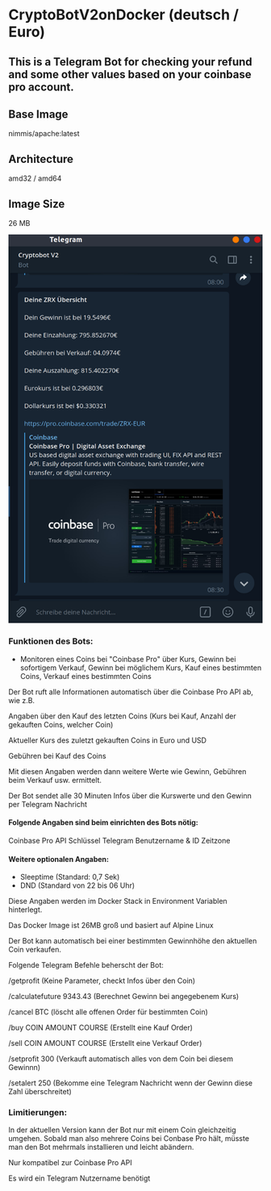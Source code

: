 # CryptoBotV2onDocker (deutsch / Euro)
## This is a Telegram Bot for checking your refund and some other values based on your coinbase pro account.

## Base Image
nimmis/apache:latest

## Architecture
amd32 / amd64

## Image Size
26 MB



![alt text](https://github.com/matze19999/CryptoBotV2onDocker/blob/master/images/CryptoBotV2onDocker.png)


### Funktionen des Bots:

- Monitoren eines Coins bei "Coinbase Pro"  über Kurs, Gewinn bei sofortigem Verkauf, Gewinn bei möglichem Kurs, Kauf eines bestimmten Coins, Verkauf eines bestimmten Coins

Der Bot ruft alle Informationen automatisch über die Coinbase Pro API ab, wie z.B.

Angaben über den Kauf des letzten Coins (Kurs bei Kauf, Anzahl der gekauften Coins, welcher Coin)

Aktueller Kurs des zuletzt gekauften Coins in Euro und USD

Gebühren bei Kauf des Coins

Mit diesen Angaben werden dann weitere Werte wie Gewinn, Gebühren beim Verkauf usw. ermittelt.

Der Bot sendet alle 30 Minuten Infos über die Kurswerte und den Gewinn per Telegram Nachricht

#### Folgende Angaben sind beim einrichten des Bots nötig:

Coinbase Pro API Schlüssel
Telegram Benutzername & ID
Zeitzone

#### Weitere optionalen Angaben:

- Sleeptime (Standard: 0,7 Sek)
- DND (Standard von 22 bis 06 Uhr)

Diese Angaben werden im Docker Stack in Environment Variablen hinterlegt.

Das Docker Image ist 26MB groß und basiert auf Alpine Linux 

Der Bot kann automatisch bei einer bestimmten Gewinnhöhe den aktuellen Coin verkaufen.

Folgende Telegram Befehle beherscht der Bot:

/getprofit (Keine Parameter, checkt Infos über den Coin)

/calculatefuture 9343.43 (Berechnet Gewinn bei angegebenem Kurs)

/cancel BTC (löscht alle offenen Order für bestimmten Coin)

/buy COIN AMOUNT COURSE (Erstellt eine Kauf Order)

/sell COIN AMOUNT COURSE (Erstellt eine Verkauf Order)

/setprofit 300 (Verkauft automatisch alles von dem Coin bei diesem Gewinnn)

/setalert 250 (Bekomme eine Telegram Nachricht wenn der Gewinn diese Zahl überschreitet)


### Limitierungen:

In der aktuellen Version kann der Bot nur mit einem Coin gleichzeitig umgehen. Sobald man also mehrere Coins bei Conbase Pro hält, müsste man den Bot mehrmals installieren und leicht abändern.

Nur kompatibel zur Coinbase Pro API

Es wird ein Telegram Nutzername benötigt
